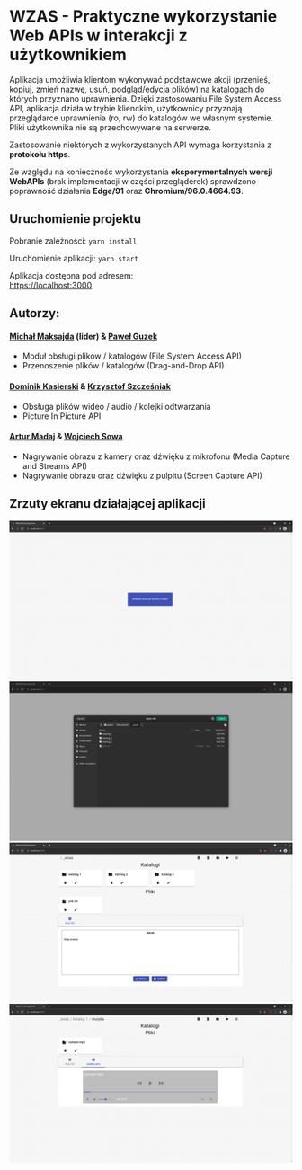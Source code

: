 # WZAS - Praktyczne wykorzystanie Web APIs w interakcji z użytkownikiem

Aplikacja umożliwia klientom wykonywać podstawowe akcji (przenieś, kopiuj, zmień nazwę, usuń, podgląd/edycja plików) na katalogach do których przyznano uprawnienia.
Dzięki zastosowaniu File System Access API, aplikacja działa w trybie klienckim, 
użytkownicy przyznają przeglądarce uprawnienia (ro, rw) do katalogów we własnym systemie.  
Pliki użytkownika nie są przechowywane na serwerze.


Zastosowanie niektórych z wykorzystanych API wymaga korzystania z **protokołu https**.  

Ze względu na konieczność wykorzystania **eksperymentalnych wersji WebAPIs** (brak implementacji w części przegląderek) 
sprawdzono poprawność działania **Edge/91** oraz **Chromium/96.0.4664.93**.

## Uruchomienie projektu

Pobranie zależności: `yarn install`

Uruchomienie aplikacji: `yarn start`

Aplikacja dostępna pod adresem:\
[https://localhost:3000](https://localhost:3000)



## Autorzy:

#### [Michał Maksajda](https://github.com/adjaskam) (lider) & [Paweł Guzek](https://github.com/pguzek1)
  - Moduł obsługi plików / katalogów (File System Access API)
  - Przenoszenie plików / katalogów (Drag-and-Drop API)

#### [Dominik Kasierski](https://github.com/DominikKasierski) & [Krzysztof Szcześniak](https://github.com/k-szczesniak)
  - Obsługa plików wideo / audio / kolejki odtwarzania
  - Picture In Picture API

#### [Artur Madaj](https://github.com/Arturro99) & [Wojciech Sowa](https://github.com/WojciechSova)
  - Nagrywanie obrazu z kamery oraz dźwięku z mikrofonu (Media Capture and Streams API)
  - Nagrywanie obrazu oraz dźwięku z pulpitu (Screen Capture API)

## Zrzuty ekranu działającej aplikacji

![Image01](https://github.com/TULbaghia/WZAS-File-Explorer/raw/master/.git_img/img01.png)
![Image02](https://github.com/TULbaghia/WZAS-File-Explorer/raw/master/.git_img/img02.png)
![Image03](https://github.com/TULbaghia/WZAS-File-Explorer/raw/master/.git_img/img03.png)
![Image04](https://github.com/TULbaghia/WZAS-File-Explorer/raw/master/.git_img/img04.png)
